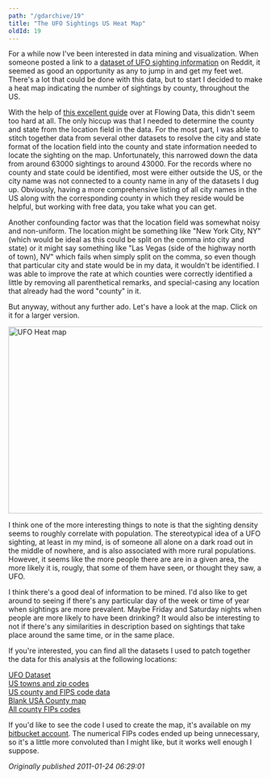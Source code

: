 ```yaml
---
path: "/gdarchive/19"
title: "The UFO Sightings US Heat Map"
oldId: 19
---
```

For a while now I've been interested in data mining and
visualization. When someone posted a link to a
[dataset of UFO sighting information](http://www.reddit.com/r/MachineLearning/comments/e81go/ufo_dataset/)
on Reddit, it seemed as good an opportunity as any to jump in and get
my feet wet. There's a lot that could be done with this data, but to
start I decided to make a heat map indicating the number of sightings
by county, throughout the US.

With the help of
[this excellent guide](http://flowingdata.com/2009/11/12/how-to-make-a-us-county-thematic-map-using-free-tools/)
over at Flowing Data, this didn't seem too hard at all. The only
hiccup was that I needed to determine the county and state from the
location field in the data. For the most part, I was able to stitch
together data from several other datasets to resolve the city and
state format of the location field into the county and state
information needed to locate the sighting on the map. Unfortunately,
this narrowed down the data from around 63000 sightings to around
43000. For the records where no county and state could be identified,
most were either outside the US, or the city name was not connected to
a county name in any of the datasets I dug up. Obviously, having a
more comprehensive listing of all city names in the US along with the
corresponding county in which they reside would be helpful, but
working with free data, you take what you can get.

Another confounding factor was that the location field was somewhat
noisy and non-uniform. The location might be something like "New York
City, NY" (which would be ideal as this could be split on the comma
into city and state) or it might say something like "Las Vegas (side
of the highway north of town), NV" which fails when simply split on
the comma, so even though that particular city and state would be in
my data, it wouldn't be identified. I was able to improve the rate at
which counties were correctly identified a little by removing all
parenthetical remarks, and special-casing any location that already
had the word "county" in it.

But anyway, without any further ado. Let's have a look at the map. Click on it for a larger version.

<a href='/static/img/ufomap.png'><img src='/static/img/ufomap.png' alt="UFO Heat map" width=555 height=370 title="click to embiggen"></a>

I think one of the more interesting things to note is that the
sighting density seems to roughly correlate with population. The
stereotypical idea of a UFO sighting, at least in my mind, is of
someone all alone on a dark road out in the middle of nowhere, and is
also associated with more rural populations. However, it seems like
the more people there are are in a given area, the more likely it is,
rougly, that some of them have seen, or thought they saw, a UFO.

I think there's a good deal of information to be mined. I'd also like
to get around to seeing if there's any particular day of the week or
time of year when sightings are more prevalent. Maybe Friday and
Saturday nights when people are more likely to have been drinking? It
would also be interesting to not if there's any similarities in
description based on sightings that take place around the same time,
or in the same place.

If you're interested, you can find all the datasets I used to patch together the data for this analysis at the following locations:

[UFO Dataset](http://infochimps.com/datasets/d60000-documented-ufo-sightings-with-text-descriptions-and-metad)  
[US towns and zip codes](http://infochimps.com/datasets/united-states-zip-code-database-postal-code-latitudelongitude-ci)  
[US county and FIPS code data](http://www.census.gov/geo/www/gazetteer/places2k.html)  
[Blank USA County map](http://commons.wikimedia.org/wiki/File:USA_Counties_with_FIPS_and_names.svg)  
[All county FIPs codes](http://www.itl.nist.gov/fipspubs/co-codes/states.txt)  

If you'd like to see the code I used to create the map, it's available on my [bitbucket account](https://bitbucket.org/ggetzie/ufo-data-code). The numerical FIPs codes ended up being unnecessary, so it's a little more convoluted than I might like, but it works well enough I suppose.


*Originally published 2011-01-24 06:29:01*